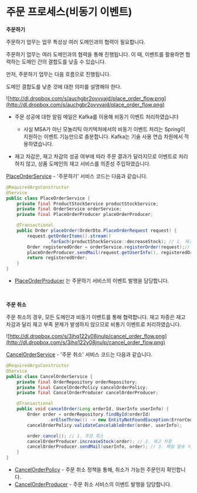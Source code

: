 # 주문 프로세스(비동기 이벤트)

**주문하기**

주문하기 업무는 업무 특성상 여러 도메인과의 협력이 필요합니다.

주문하기 업무는 여러 도메인과의 협력을 통해 진행됩니다. 이 때, 이벤트를 활용하면 협력하는 도메인 간의 결합도를 낮출 수 있습니다.

만저, 주문하기 업무는 다음 흐름으로 진행됩니다.

도메인 결합도를 낮춘 것에 대한 의미를 설명해야 한다.

![http://dl.dropbox.com/s/auchgbr2ovvvajd/place_order_flow.png](http://dl.dropbox.com/s/auchgbr2ovvvajd/place_order_flow.png)

- 주문 성공에 대한 알림 메일은 Kafka를 이용해 비동기 이벤트 처리하였습니다
    - 사실 MSA가 아닌 모놀리틱 아키텍처에서의 비동기 이벤트 처리는 Spring이 지원하는 이벤트 기능만으로 충분합니다. Kafka는 기술 사용 연습 차원에서 적용하였습니다.

- 재고 차감은, 재고 차감의 성공 여부에 따라 주문 결과가 달라지므로 이벤트로 처리하지 않고, 상품 도메인의 재고 서비스를 의존성 주입하였습니다.

[PlaceOrderService](https://github.com/eastshine-high/auction-backend/blob/main/app/src/main/java/com/eastshine/auction/order/application/PlaceOrderService.java) - '주문하기' 서비스 코드는 다음과 같습니다.

```java
@RequiredArgsConstructor
@Service
public class PlaceOrderService {
    private final ProductStockService productStockService;
    private final OrderService orderService;
    private final PlaceOrderProducer placeOrderProducer;

    @Transactional
    public Order placeOrder(OrderDto.PlaceOrderRequest request) {
        request.getOrderItems().stream()
                .forEach(productStockService::decreaseStock); // 1. 재고 차감
        Order registeredOrder = orderService.registerOrder(request);// 2. 주문 등록
        placeOrderProducer.sendMail(request.getUserInfo(), registeredOrder); // 3. 메일 발송 이벤트 발행
        return registeredOrder;
    }
}
```

- [PlaceOrderProducer](https://github.com/eastshine-high/auction-backend/blob/main/app/src/main/java/com/eastshine/auction/order/adaptor/PlaceOrderProducer.java) 는 주문하기 서비스의 이벤트 발행을 담당합니다.

<br>

**주문 취소**

주문 취소의 경우, 모든 도메인과 비동기 이벤트를 통해 협력합니다. 재고 차증은 재고 차감과 달리 재고 부족 문제가 발생하지 않으므로 비통기 이벤트로 처리하였습니다.

![http://dl.dropbox.com/s/3ihq122y08jnulp/cancel_order_flow.png](http://dl.dropbox.com/s/3ihq122y08jnulp/cancel_order_flow.png)

[CancelOrderService](https://github.com/eastshine-high/auction-backend/blob/main/app/src/main/java/com/eastshine/auction/order/application/CancelOrderService.java) - '주문 취소' 서비스 코드는 다음과 같습니다.

```java
@RequiredArgsConstructor
@Service
public class CancelOrderService {
    private final OrderRepository orderRepository;
    private final CancelOrderPolicy cancelOrderPolicy;
    private final CancelOrderProducer cancelOrderProducer;    

    @Transactional
    public void cancelOrder(Long orderId, UserInfo userInfo) {
        Order order = orderRepository.findById(orderId)
                .orElseThrow(() -> new EntityNotFoundException(ErrorCode.ORDER_NOT_FOUND));
        cancelOrderPolicy.validateCancelableOrder(order, userInfo);

        order.cancel(); // 1. 주문 취소
        cancelOrderProducer.increaseStock(order); // 2. 재고 차증
        cancelOrderProducer.sendMail(userInfo, order); // 3. 메일 발송 이벤트 발행
    }
}
```

- [CancelOrderPolicy](https://github.com/eastshine-high/auction-backend/blob/main/app/src/main/java/com/eastshine/auction/order/domain/policy/CancelOrderPolicy.java) - 주문 취소 정책을 통해, 취소가 가능한 주문인지 확인합니다.
- [CancelOrderProducer](https://github.com/eastshine-high/auction-backend/blob/main/app/src/main/java/com/eastshine/auction/order/adaptor/CancelOrderProducer.java) - 주문 취소 서비스의 이벤트 발행을 담당합니다.
